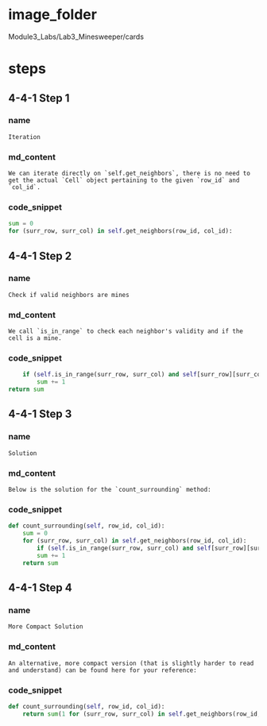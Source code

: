 # image_folder
Module3_Labs/Lab3_Minesweeper/cards

# steps

## 4-4-1 Step 1

### name
```
Iteration
```
### md_content
```
We can iterate directly on `self.get_neighbors`, there is no need to get the actual `Cell` object pertaining to the given `row_id` and `col_id`. 
```
### code_snippet
```python
sum = 0
for (surr_row, surr_col) in self.get_neighbors(row_id, col_id):
```
## 4-4-1 Step 2
### name
```
Check if valid neighbors are mines 
```
### md_content
```
We call `is_in_range` to check each neighbor's validity and if the cell is a mine. 
```
### code_snippet
```python
    if (self.is_in_range(surr_row, surr_col) and self[surr_row][surr_col].is_mine): 
        sum += 1
return sum
```
## 4-4-1 Step 3
### name
```
Solution
```
### md_content
```
Below is the solution for the `count_surrounding` method:
```
### code_snippet
```python
def count_surrounding(self, row_id, col_id):
    sum = 0
	for (surr_row, surr_col) in self.get_neighbors(row_id, col_id):
        if (self.is_in_range(surr_row, surr_col) and self[surr_row][surr_col].is_mine): 
        sum += 1
	return sum
```
## 4-4-1 Step 4
### name 
```
More Compact Solution
```
### md_content
```
An alternative, more compact version (that is slightly harder to read and understand) can be found here for your reference:
```
### code_snippet
```python
def count_surrounding(self, row_id, col_id):
    return sum(1 for (surr_row, surr_col) in self.get_neighbors(row_id, col_id) if (self.is_in_range(surr_row, surr_col) and self[surr_row][surr_col].is_mine))
```

